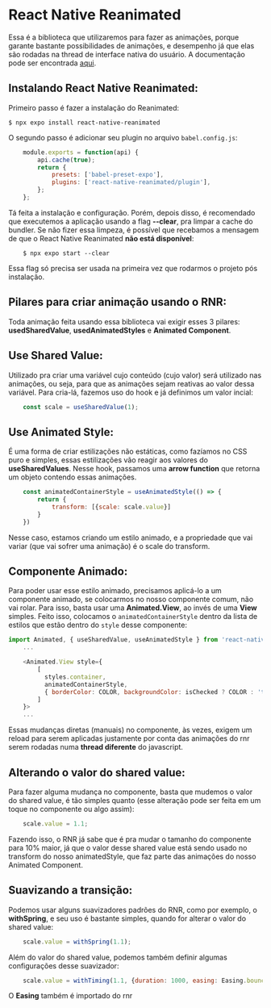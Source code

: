 # React Native Reanimated
Essa é a biblioteca que utilizaremos para fazer as animações, porque garante bastante possibilidades de animações, e desempenho já que elas são rodadas na thread de interface nativa do usuário. A documentação pode ser encontrada [aqui](https://docs.swmansion.com/react-native-reanimated/docs).

## Instalando React Native Reanimated:
Primeiro passo é fazer a instalação do Reanimated:

```shell
$ npx expo install react-native-reanimated
```

O segundo passo é adicionar seu plugin no arquivo `babel.config.js`:

```js
    module.exports = function(api) {
        api.cache(true);
        return {
            presets: ['babel-preset-expo'],
            plugins: ['react-native-reanimated/plugin'],
        };
    };
```

Tá feita a instalação e configuração. Porém, depois disso, é recomendado que executemos a aplicação usando a flag **--clear**, pra limpar a cache do bundler. Se não fizer essa limpeza, é possível que recebamos a mensagem de que o React Native Reanimated **não está disponível**:

```shell
    $ npx expo start --clear
```

Essa flag só precisa ser usada na primeira vez que rodarmos o projeto pós instalação. 

## Pilares para criar animação usando o RNR:
Toda animação feita usando essa biblioteca vai exigir esses 3 pilares: **usedSharedValue**, **usedAnimatedStyles** e **Animated Component**.

## Use Shared Value:
Utilizado pra criar uma variável cujo conteúdo (cujo valor) será utilizado nas animações, ou seja, para que as animações sejam reativas ao valor dessa variável. Para cria-lá, fazemos uso do hook e já definimos um valor incial:

```javascript
    const scale = useSharedValue(1);
```

## Use Animated Style:
É uma forma de criar estilizações não estáticas, como fazíamos no CSS puro e simples, essas estilizações vão reagir aos valores do **useSharedValues**. Nesse hook, passamos uma **arrow function** que retorna um objeto contendo essas animações.

```js
    const animatedContainerStyle = useAnimatedStyle(() => {
        return {
            transform: [{scale: scale.value}]
        }
    })
```
Nesse caso, estamos criando um estilo animado, e a propriedade que vai variar (que vai sofrer uma animação) é o scale do transform.

## Componente Animado:
Para poder usar esse estilo animado, precisamos aplicá-lo a um componente animado, se colocarmos no nosso componente comum, não vai rolar. Para isso, basta usar uma **Animated.View**, ao invés de uma **View** simples. Feito isso, colocamos o `animatedContainerStyle` dentro da lista de estilos que estão dentro do `style` desse componente:

```js
import Animated, { useSharedValue, useAnimatedStyle } from 'react-native-reanimated';
    ...

    <Animated.View style={
        [
          styles.container,
          animatedContainerStyle,
          { borderColor: COLOR, backgroundColor: isChecked ? COLOR : 'transparent' }
        ]
    }>
    ...
```

Essas mudanças diretas (manuais) no componente, às vezes, exigem um reload para serem aplicadas justamente por conta das animações do rnr serem rodadas numa **thread diferente** do javascript.

## Alterando o valor do shared value:
Para fazer alguma mudança no componente, basta que mudemos o valor do shared value, é tão simples quanto (esse alteração pode ser feita em um toque no componente ou algo assim): 

```js
    scale.value = 1.1;
```
Fazendo isso, o RNR já sabe que é pra mudar o tamanho do componente para 10% maior, já que o valor desse shared value está sendo usado no transform do nosso animatedStyle, que faz parte das animações do nosso Animated Component.

## Suavizando a transição:
Podemos usar alguns suavizadores padrões do RNR, como por exemplo, o **withSpring**, e seu uso é bastante simples, quando for alterar o valor do shared value:
```js
    scale.value = withSpring(1.1);
```

Além do valor do shared value, podemos também definir algumas configurações desse suavizador:

```js
    scale.value = withTiming(1.1, {duration: 1000, easing: Easing.bounce});
```

O **Easing** também é importado do rnr